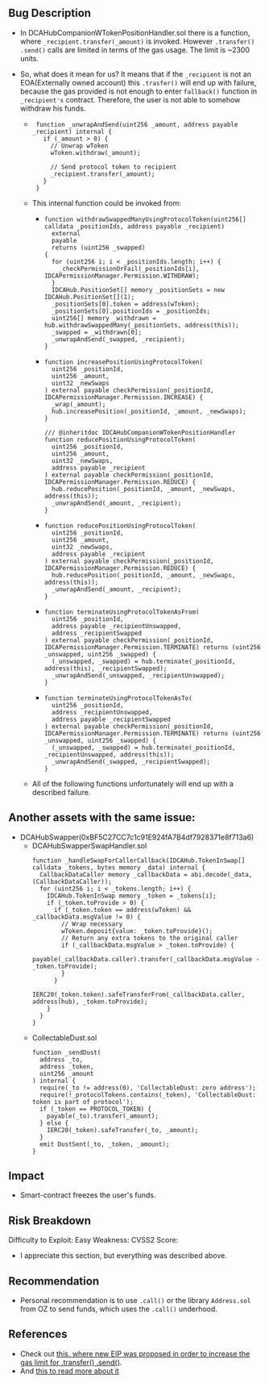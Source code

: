 ## Bug Description

- In DCAHubCompanionWTokenPositionHandler.sol there is a function, where `_recipient.transfer(_amount)` is invoked. However `.transfer()` `.send()` calls are limited in terms of the gas usage. The limit is ~2300 units. 

- So, what does it mean for us? It means that if the `_recipient` is not an EOA(Externally owned account) this `.trasfer()` will end up with failure, because the gas provided is not enough to enter `fallback()` function in `_recipient's` contract. Therefore, the user is not able to somehow withdraw his funds. 

  -  ```Solidity
      function _unwrapAndSend(uint256 _amount, address payable _recipient) internal {
        if (_amount > 0) {
          // Unwrap wToken
          wToken.withdraw(_amount);

          // Send protocol token to recipient
          _recipient.transfer(_amount);
        }
      }

  - This internal function could be invoked from: 
    - ```Solidity
      function withdrawSwappedManyUsingProtocolToken(uint256[] calldata _positionIds, address payable _recipient)
        external
        payable
        returns (uint256 _swapped)
      {
        for (uint256 i; i < _positionIds.length; i++) {
          _checkPermissionOrFail(_positionIds[i], IDCAPermissionManager.Permission.WITHDRAW);
        }
        IDCAHub.PositionSet[] memory _positionSets = new IDCAHub.PositionSet[](1);
        _positionSets[0].token = address(wToken);
        _positionSets[0].positionIds = _positionIds;
        uint256[] memory _withdrawn = hub.withdrawSwappedMany(_positionSets, address(this));
        _swapped = _withdrawn[0];
        _unwrapAndSend(_swapped, _recipient);
      }
    
    - ```Solidity
      function increasePositionUsingProtocolToken(
        uint256 _positionId,
        uint256 _amount,
        uint32 _newSwaps
      ) external payable checkPermission(_positionId, IDCAPermissionManager.Permission.INCREASE) {
        _wrap(_amount);
        hub.increasePosition(_positionId, _amount, _newSwaps);
      }

      /// @inheritdoc IDCAHubCompanionWTokenPositionHandler
      function reducePositionUsingProtocolToken(
        uint256 _positionId,
        uint256 _amount,
        uint32 _newSwaps,
        address payable _recipient
      ) external payable checkPermission(_positionId, IDCAPermissionManager.Permission.REDUCE) {
        hub.reducePosition(_positionId, _amount, _newSwaps, address(this));
        _unwrapAndSend(_amount, _recipient);
      }

    - ```Solidity
      function reducePositionUsingProtocolToken(
        uint256 _positionId,
        uint256 _amount,
        uint32 _newSwaps,
        address payable _recipient
      ) external payable checkPermission(_positionId, IDCAPermissionManager.Permission.REDUCE) {
        hub.reducePosition(_positionId, _amount, _newSwaps, address(this));
        _unwrapAndSend(_amount, _recipient);
      }

    - ```Solidity
      function terminateUsingProtocolTokenAsFrom(
        uint256 _positionId,
        address payable _recipientUnswapped,
        address _recipientSwapped
      ) external payable checkPermission(_positionId, IDCAPermissionManager.Permission.TERMINATE) returns (uint256 _unswapped, uint256 _swapped) {
        (_unswapped, _swapped) = hub.terminate(_positionId, address(this), _recipientSwapped);
        _unwrapAndSend(_unswapped, _recipientUnswapped);
      }

    - ```Solidity
      function terminateUsingProtocolTokenAsTo(
        uint256 _positionId,
        address _recipientUnswapped,
        address payable _recipientSwapped
      ) external payable checkPermission(_positionId, IDCAPermissionManager.Permission.TERMINATE) returns (uint256 _unswapped, uint256 _swapped) {
        (_unswapped, _swapped) = hub.terminate(_positionId, _recipientUnswapped, address(this));
        _unwrapAndSend(_swapped, _recipientSwapped);
      }

  - All of the following functions unfortunately will end up with a described failure. 

## Another assets with the same issue:

  - DCAHubSwapper(0xBF5C27CC7c1c91E924fA7B4df7928371e8f713a6)
    - DCAHubSwapperSwapHandler.sol
      ```Solidity
      function _handleSwapForCallerCallback(IDCAHub.TokenInSwap[] calldata _tokens, bytes memory _data) internal {
        CallbackDataCaller memory _callbackData = abi.decode(_data, (CallbackDataCaller));
        for (uint256 i; i < _tokens.length; i++) {
          IDCAHub.TokenInSwap memory _token = _tokens[i];
          if (_token.toProvide > 0) {
            if (_token.token == address(wToken) && _callbackData.msgValue != 0) {
              // Wrap necessary
              wToken.deposit{value: _token.toProvide}();
              // Return any extra tokens to the original caller
              if (_callbackData.msgValue > _token.toProvide) {
                payable(_callbackData.caller).transfer(_callbackData.msgValue - _token.toProvide);
              }
            }
            IERC20(_token.token).safeTransferFrom(_callbackData.caller, address(hub), _token.toProvide);
          }
        }
      }

    - CollectableDust.sol
      ```Solidity
      function _sendDust(
        address _to,
        address _token,
        uint256 _amount
      ) internal {
        require(_to != address(0), 'CollectableDust: zero address');
        require(!_protocolTokens.contains(_token), 'CollectableDust: token is part of protocol');
        if (_token == PROTOCOL_TOKEN) {
          payable(_to).transfer(_amount);
        } else {
          IERC20(_token).safeTransfer(_to, _amount);
        }
        emit DustSent(_to, _token, _amount);
      }

## Impact
  - Smart-contract freezes the user's funds. 

## Risk Breakdown
Difficulty to Exploit: Easy
Weakness:
CVSS2 Score:
- I appreciate this section, but everything was described above. 

## Recommendation
- Personal recommendation is to use `.call()` or the library `Address.sol` from OZ to send funds, which uses the `.call()` underhood. 
  
## References

  - Check out [this, where new EIP was proposed in order to increase the gas limit for .transfer() .send()](https://github.com/ethereum/solidity/issues/4630#event-1764469844). 
  - And [this to read more about it](https://ethereum.stackexchange.com/questions/28759/transfer-to-contract-fails)

